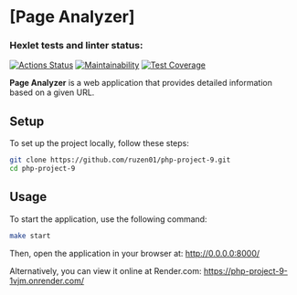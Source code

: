 # [Page Analyzer]

### Hexlet tests and linter status:
[![Actions Status](https://github.com/ruzen01/php-project-9/actions/workflows/hexlet-check.yml/badge.svg)](https://github.com/ruzen01/php-project-9/actions)
[![Maintainability](https://api.codeclimate.com/v1/badges/cc366838da2071e07a7d/maintainability)](https://codeclimate.com/github/ruzen01/php-project-9/maintainability)
[![Test Coverage](https://api.codeclimate.com/v1/badges/cc366838da2071e07a7d/test_coverage)](https://codeclimate.com/github/ruzen01/php-project-9/test_coverage)

**Page Analyzer** is a web application that provides detailed information based on a given URL.

## Setup

To set up the project locally, follow these steps:
```bash
git clone https://github.com/ruzen01/php-project-9.git
cd php-project-9
```
## Usage

To start the application, use the following command:

```bash
make start
```
Then, open the application in your browser at: http://0.0.0.0:8000/

Alternatively, you can view it online at Render.com: https://php-project-9-1vjm.onrender.com/
